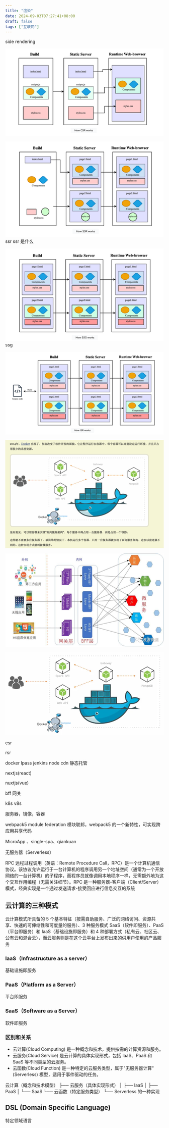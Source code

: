 ```yaml
---
title: "渲染"
date: 2024-09-03T07:27:41+08:00
draft: false
tags: ["互联网"]
---
```


side rendering

![csr](/assets/csr.png "csr")

![ssr](/assets/ssr.png "ssr") ssr
ssr 是什么

![ssg](/assets/ssg.png "ssg") ssg

![isr](/assets/isr.png "isr")

![微服务](/assets/微服务.png "微服务")

![bff](/assets/bff.png "bff")

![docker](/assets/docker.png "docker")

esr

rsr

docker
lpass
jenkins
node
cdn
静态托管

nextjs(react)

nuxtjs(vue)

bff
网关

k8s
v8s

服务器，镜像，容器

webpack5 module federation 模块联邦，webpack5 的一个新特性，可实现跨应用共享代码

MicroApp 、single-spa、qiankuan

无服务器（Serverless）

RPC 远程过程调用（英语：Remote Procedure Call，RPC）是一个计算机通信协议。该协议允许运行于一台计算机的程序调用另一个地址空间（通常为一个开放网络的一台计算机）的子程序，而程序员就像调用本地程序一样，无需额外地为这个交互作用编程（无需关注细节）。RPC 是一种服务器-客户端（Client/Server）模式，经典实现是一个通过发送请求-接受回应进行信息交互的系统

## 云计算的三种模式

云计算模式所具备的 5 个基本特征（按需自助服务、广泛的网络访问、资源共享、快速的可伸缩性和可度量的服务）、3 种服务模式 SaaS（软件即服务）、PaaS（平台即服务）和 IaaS（基础设施即服务）和 4 种部署方式（私有云、社区云、公有云和混合云），而云服务则是在这个云平台上发布出来的供用户使用的产品服务

### IaaS（Infrastructure as a server）

基础设施即服务

### PaaS（Platform as a Server）

平台即服务

### SaaS（Software as a Server）

软件即服务

### 区别和关系

- 云计算(Cloud Computing) 是一种概念和技术，提供按需的计算资源和服务。
- 云服务(Cloud Service) 是云计算的具体实现形式，包括 IaaS、PaaS 和 SaaS 等不同类型的云服务。
- 云函数(Cloud Function) 是一种特定的云服务类型，属于"无服务器计算"(Serverless) 模型，适用于事件驱动的任务。

云计算（概念和技术模型）
├── 云服务（具体实现形式）
│ ├── IaaS
│ ├── PaaS
│ └── SaaS
└── 云函数（特定服务类型）
└── Serverless 的一种实现

## DSL (Domain Specific Language)

特定领域语言
